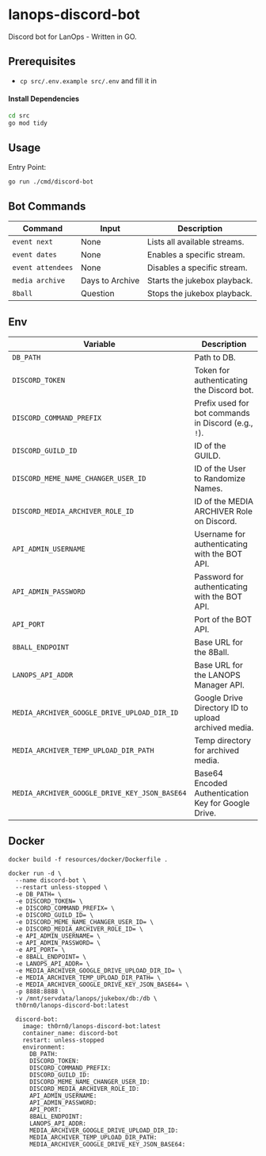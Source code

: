 # lanops-discord-bot

Discord bot for LanOps - Written in GO.

## Prerequisites

- ```cp src/.env.example src/.env``` and fill it in

#### Install Dependencies

```bash
cd src
go mod tidy
```

## Usage

Entry Point:
```bash
go run ./cmd/discord-bot
```

## Bot Commands

| Command           | Input           | Description                  |
|-------------------|-----------------|------------------------------|
| `event next`      | None            | Lists all available streams. |
| `event dates`     | None            | Enables a specific stream.   |
| `event attendees` | None            | Disables a specific stream.  |
| `media archive`   | Days to Archive | Starts the jukebox playback. |
| `8ball`           | Question        | Stops the jukebox playback.  |

## Env

| Variable                                      | Description                                          |
|-----------------------------------------------|------------------------------------------------------|
| `DB_PATH`                                     | Path to DB.                                          |
| `DISCORD_TOKEN`                               | Token for authenticating the Discord bot.            |
| `DISCORD_COMMAND_PREFIX`                      | Prefix used for bot commands in Discord (e.g., `!`). |
| `DISCORD_GUILD_ID`                            | ID of the GUILD.                                     |
| `DISCORD_MEME_NAME_CHANGER_USER_ID`           | ID of the User to Randomize Names.                   |
| `DISCORD_MEDIA_ARCHIVER_ROLE_ID`              | ID of the MEDIA ARCHIVER Role on Discord.            |
| `API_ADMIN_USERNAME`                          | Username for authenticating with the BOT API.        |
| `API_ADMIN_PASSWORD`                          | Password for authenticating with the BOT API.        |
| `API_PORT`                                    | Port of the BOT API.                                 |
| `8BALL_ENDPOINT`                              | Base URL for the 8Ball.                              |
| `LANOPS_API_ADDR`                             | Base URL for the LANOPS Manager API.                 |
| `MEDIA_ARCHIVER_GOOGLE_DRIVE_UPLOAD_DIR_ID`   | Google Drive Directory ID to upload archived media.  |
| `MEDIA_ARCHIVER_TEMP_UPLOAD_DIR_PATH`         | Temp directory for archived media.                   |
| `MEDIA_ARCHIVER_GOOGLE_DRIVE_KEY_JSON_BASE64` | Base64 Encoded Authentication Key for Google Drive.  |

## Docker

```docker build -f resources/docker/Dockerfile .```

```
docker run -d \
  --name discord-bot \
  --restart unless-stopped \
  -e DB_PATH= \
  -e DISCORD_TOKEN= \
  -e DISCORD_COMMAND_PREFIX= \
  -e DISCORD_GUILD_ID= \
  -e DISCORD_MEME_NAME_CHANGER_USER_ID= \
  -e DISCORD_MEDIA_ARCHIVER_ROLE_ID= \
  -e API_ADMIN_USERNAME= \
  -e API_ADMIN_PASSWORD= \
  -e API_PORT= \
  -e 8BALL_ENDPOINT= \
  -e LANOPS_API_ADDR= \
  -e MEDIA_ARCHIVER_GOOGLE_DRIVE_UPLOAD_DIR_ID= \
  -e MEDIA_ARCHIVER_TEMP_UPLOAD_DIR_PATH= \
  -e MEDIA_ARCHIVER_GOOGLE_DRIVE_KEY_JSON_BASE64= \
  -p 8888:8888 \
  -v /mnt/servdata/lanops/jukebox/db:/db \
  th0rn0/lanops-discord-bot:latest
```

```
  discord-bot:
    image: th0rn0/lanops-discord-bot:latest
    container_name: discord-bot
    restart: unless-stopped
    environment:
      DB_PATH: 
      DISCORD_TOKEN: 
      DISCORD_COMMAND_PREFIX: 
      DISCORD_GUILD_ID: 
      DISCORD_MEME_NAME_CHANGER_USER_ID: 
      DISCORD_MEDIA_ARCHIVER_ROLE_ID: 
      API_ADMIN_USERNAME: 
      API_ADMIN_PASSWORD: 
      API_PORT: 
      8BALL_ENDPOINT: 
      LANOPS_API_ADDR: 
      MEDIA_ARCHIVER_GOOGLE_DRIVE_UPLOAD_DIR_ID: 
      MEDIA_ARCHIVER_TEMP_UPLOAD_DIR_PATH: 
      MEDIA_ARCHIVER_GOOGLE_DRIVE_KEY_JSON_BASE64: 
```